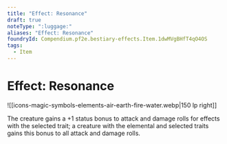 ```yaml
---
title: "Effect: Resonance"
draft: true
noteType: ":luggage:"
aliases: "Effect: Resonance"
foundryId: Compendium.pf2e.bestiary-effects.Item.1dwMVgBHfT4qO4OS
tags:
  - Item
---
```


# Effect: Resonance
![[icons-magic-symbols-elements-air-earth-fire-water.webp|150 lp right]]

The creature gains a +1 status bonus to attack and damage rolls for effects with the selected trait; a creature with the elemental and selected traits gains this bonus to all attack and damage rolls.
